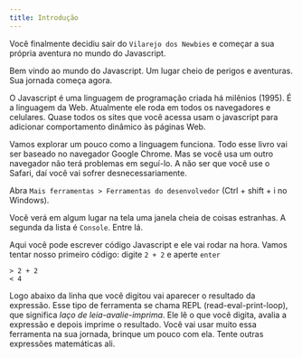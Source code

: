 ```yaml
---
title: Introdução
---
```


Você finalmente decidiu sair do `Vilarejo dos Newbies` e começar a sua própria aventura no mundo do Javascript.

Bem vindo ao mundo do Javascript. Um lugar cheio de perigos e aventuras. Sua jornada começa agora.

O Javascript é uma linguagem de programação criada há milênios (1995). É a linguagem da Web.
Atualmente ele roda em todos os navegadores e celulares. Quase todos os sites que você acessa usam o javascript para adicionar
comportamento dinâmico às páginas Web.

Vamos explorar um pouco como a linguagem funciona. Todo esse livro vai ser baseado no navegador Google Chrome.
Mas se você usa um outro navegador não terá problemas em seguí-lo. A não ser que você use o Safari, daí você vai sofrer desnecessariamente.

Abra `Mais ferramentas > Ferramentas do desenvolvedor` (Ctrl + shift + i no Windows).

Você verá em algum lugar na tela uma janela cheia de coisas estranhas. A segunda da lista é `Console`. Entre lá.

Aqui você pode escrever código Javascript e ele vai rodar na hora. Vamos tentar nosso primeiro código: digite `2 + 2` e aperte `enter`

```
> 2 + 2
< 4
```
Logo abaixo da linha que você digitou vai aparecer o resultado da expressão. Esse tipo de ferramenta se chama REPL (read-eval-print-loop),
que significa _laço de leia-avalie-imprima_. Ele lê o que você digita, avalia a expressão e depois imprime o resultado. Você vai
usar muito essa ferramenta na sua jornada, brinque um pouco com ela. Tente outras expressões matemáticas ali.
